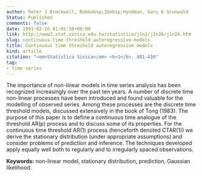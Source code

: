 ```yaml
---
author: Peter J Brockwell, Rob&nbsp;J&nbsp;Hyndman, Gary K Grunwald
Status: Published
comments: false
date: 1991-02-16 01:01:58+00:00
link: http://www3.stat.sinica.edu.tw/statistica/j1n2/j1n26/j1n26.htm
slug: continuous-time-threshold-autoregressive-models
title: Continuous time threshold autoregressive models
kind: article
citation: "<em>Statistica Sinica</em> <b>1</b>, 401-410"
tag:
- time series
---
```



The importance of non-linear models in time series analysis has been recognized increasingly over the past ten years. A number of discrete time non-linear processes have been introduced and found valuable for the modelling of observed series. Among these processes are the discrete time threshold models, discussed extensively in the book of Tong (1983). The purpose of this paper is to define a continuous time analogue of the threshold AR(p) process and to discuss some of its properties. For the continuous time threshold AR(1) process (henceforth denoted CTAR(1)) we derive the stationary distribution (under appropriate assumptions) and consider problems of prediction and inference. The techniques developed apply equally well both to regularly and to irregularly spaced observations.

**Keywords:** non-linear model, stationary distribution, prediction, Gaussian likelihood.

